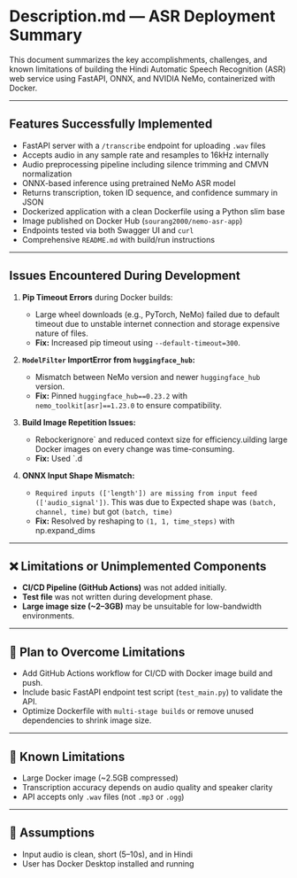 # Description.md — ASR Deployment Summary

This document summarizes the key accomplishments, challenges, and known limitations of building the Hindi Automatic Speech Recognition (ASR) web service using FastAPI, ONNX, and NVIDIA NeMo, containerized with Docker.

---

## Features Successfully Implemented

- FastAPI server with a `/transcribe` endpoint for uploading `.wav` files
- Accepts audio in any sample rate and resamples to 16kHz internally
- Audio preprocessing pipeline including silence trimming and CMVN normalization
- ONNX-based inference using pretrained NeMo ASR model
- Returns transcription, token ID sequence, and confidence summary in JSON
- Dockerized application with a clean Dockerfile using a Python slim base
- Image published on Docker Hub (`sourang2000/nemo-asr-app`)
- Endpoints tested via both Swagger UI and `curl`
- Comprehensive `README.md` with build/run instructions

---

## Issues Encountered During Development

1. **Pip Timeout Errors** during Docker builds:
   - Large wheel downloads (e.g., PyTorch, NeMo) failed due to default timeout due to unstable internet connection and storage expensive nature of files.
   - **Fix:** Increased pip timeout using `--default-timeout=300`.

2. **`ModelFilter` ImportError from `huggingface_hub`:**
   - Mismatch between NeMo version and newer `huggingface_hub` version.
   - **Fix:** Pinned `huggingface_hub==0.23.2` with `nemo_toolkit[asr]==1.23.0` to ensure compatibility.

3. **Build Image Repetition Issues:**
   - Rebockerignore` and reduced context size for efficiency.uilding large Docker images on every change was time-consuming.
   - **Fix:** Used `.d

4. **ONNX Input Shape Mismatch:**
   - `Required inputs (['length']) are missing from input feed (['audio_signal'])`. This was due to Expected shape was `(batch, channel, time)` but got `(batch, time)`
   - **Fix:** Resolved by reshaping to `(1, 1, time_steps)` with np.expand_dims


---

## ❌ Limitations or Unimplemented Components

- **CI/CD Pipeline (GitHub Actions)** was not added initially.
- **Test file** was not written during development phase.
- **Large image size (~2–3GB)** may be unsuitable for low-bandwidth environments.

---

## 🔄 Plan to Overcome Limitations

- Add GitHub Actions workflow for CI/CD with Docker image build and push.
- Include basic FastAPI endpoint test script (`test_main.py`) to validate the API.
- Optimize Dockerfile with `multi-stage builds` or remove unused dependencies to shrink image size.

---

## 🧩 Known Limitations

- Large Docker image (~2.5GB compressed)
- Transcription accuracy depends on audio quality and speaker clarity
- API accepts only `.wav` files (not `.mp3` or `.ogg`)

---

## 🧠 Assumptions

- Input audio is clean, short (5–10s), and in Hindi
- User has Docker Desktop installed and running